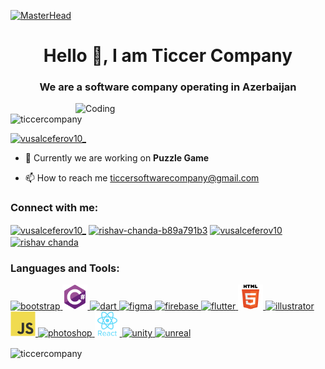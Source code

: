 [![MasterHead](https://cdn-images-1.medium.com/v2/resize:fit:1024/1*rB-3Q2k7o9qk8IyAzx-TRA.gif)](https://rishavchanda.io)
<h1 align="center">Hello 👋, I am Ticcer Company</h1>
<h3 align="center">We are a software company operating in Azerbaijan</h3>


<img align="right" alt="Coding" width="400" src="https://cdn.dribbble.com/users/1708816/screenshots/15637256/media/f9826f0af8a49462f048262a8502035b.gif">

<p align="left"> <img src= "https://komarev.com/ghpvc/?username=ticcercompany&label=Profile%20views&color=0e75b6&style=flat" alt="ticcercompany" /> </p>

<p align="left"> <a href="https://twitter.com/vusalceferov10_" target="blank"><img src="https://img.shields.io/twitter/follow/vusalceferov10_?logo=twitter&style=for-the-badge" alt="vusalceferov10_" /></a> </p>

- 🔭 Currently we are working on **Puzzle Game**

- 📫 How to reach me ticcersoftwarecompany@gmail.com

<h3 align="left">Connect with me:</h3>
<p align="left">
<a href="https://twitter.com/vusalceferov10_" target="blank"><img align="center" src="https://raw.githubusercontent.com/rahuldkjain/github-profile-readme-generator/master/src/images/icons/Social/twitter.svg" alt="vusalceferov10_" height="30" width="40" /></a>
<a href="https://linkedin.com/in/vüsal-cəfərov-ab5924242" target="blank"><img align="center" src="https://raw.githubusercontent.com/rahuldkjain/github-profile-readme-generator/master/src/images/icons/Social/linked-in-alt.svg" alt="rishav-chanda-b89a791b3" height="30" width="40" /></a>
<a href="https://instagram.com/vusalceferov10" target="blank"><img align="center" src="https://raw.githubusercontent.com/rahuldkjain/github-profile-readme-generator/master/src/images/icons/Social/instagram.svg" alt="vusalceferov10" height="30" width="40" /></a>
<a href="https://www.facebook.com/vusalcefero10v" target="blank"><img align="center" src="https://raw.githubusercontent.com/rahuldkjain/github-profile-readme-generator/master/src/images/icons/Social/facebook.svg" alt="rishav chanda" height="30" width="40" /></a>
</p>

<h3 align="left">Languages ​​and Tools:</h3>
<p align="left"> <a href="https://getbootstrap.com" target="_blank" rel="noreferrer"> <img src="https://raw.githubusercontent.com/devicons/devicon /master/icons/bootstrap/bootstrap-plain-wordmark.svg" alt="bootstrap" width="40" height="40"/> </a> <a href="https://www.w3schools.com /cs/" target="_blank" rel="noreferrer"> <img src="https://raw.githubusercontent.com/devicons/devicon/master/icons/csharp/csharp-original.svg" alt="csharp " width="40" height="40"/> </a> <a href="https://dart.dev" target="_blank" rel="noreferrer"> <img src="https://www.vectorlogo.zone/logos/dartlang/dartlang-icon.svg" alt="dart" width="40" height="40"/> </a> <a href=" https://www.figma.com/" target="_blank" rel="noreferrer"> <img src="https://www.vectorlogo.zone/logos/figma/figma-icon.svg" alt=" figma" width="40" height="40"/> </a> <a href="https://firebase.google.com/" target="_blank" rel="noreferrer"> <img src="https://www.vectorlogo.zone/logos/firebase/firebase-icon.svg" alt="firebase" width="40" height="40"/> </a> <a href="https://flutter.dev" target="_blank" rel="noreferrer"> <img src="https://www.vectorlogo.zone/logos/flutterio/flutterio-icon.svg" alt="flutter" eni="40" hündürlük="40"/> </a> <a href="https://www.w3.org/html/" target="_blank" rel="noreferrer"> <img src="https://raw.githubusercontent.com/devicons/devicon/master/icons/html5/html5-original-wordmark.svg" alt="html5" width="40" height="40"/> </a> <a href="https://www.adobe. com/in/products/illustrator.html" target="_blank" rel="noreferrer"> <img src="https://www.vectorlogo.zone/logos/adobe_illustrator/adobe_illustrator-icon.svg" alt="illustrator" width="40" height="40"/> </a> <a href="https://developer.mozilla.org/en-US/docs/Web/JavaScript" target="_blank" rel= "noreferrer"> <img src="https://raw.githubusercontent.com/devicons/devicon/master/icons/javascript/javascript-original.svg" alt="javascript" width="40" height="40" /> </a> <a href="https://www.photoshop.com/en" target="_blank" rel="noreferrer"> <img src="https://raw.githubusercontent.com/devicons /devicon/master/icons/photoshop/photoshop-line.svg" alt="photoshop" width="40" height="40"/> </a> <a href="https://reactjs.org/" target="_blank" rel="noreferrer"> <img src="https://raw.githubusercontent.com/devicons/devicon/master/icons/react/react-original-wordmark.svg " alt="react" width="40" height="40"/> </a> <a href="https://unity.com/" target="_blank" rel="noreferrer"> <img src ="https://www.vectorlogo.zone/logos/unity3d/unity3d-icon.svg" alt="unity" width="40" height="40"/> </a> <a href="https: //unrealengine.com/" target="_blank" rel="noreferrer"> <img src="https://raw.githubusercontent.com/kenangundogan/fontisto/036b7eca71aab1bef8e6a0518f7329f13ed62f6b/icons/svg/brand/unreal-engine.svg" alt="unreal" width="40" height="40"/> </a>

<p> <img align="center" src="https://github-readme-stats.vercel.app/api?username=ticcercompany&show_icons=true&locale=en" alt="ticcercompany" /></p>

